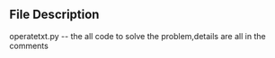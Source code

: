 ## File Description
operatetxt.py -- the all code to solve the problem,details are all in the comments

